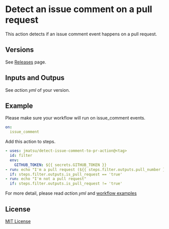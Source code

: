 
# Detect an issue comment on a pull request

This action detects if an issue comment event happens on a pull request.

## Versions

See [Releases](https://github.com/jmatsu/detect-issue-comment-to-pr-action/releases) page.

## Inputs and Outpus

See *action.yml* of your version.

## Example

Please make sure your workflow will run on issue_comment events.

```yaml
on: 
  issue_comment
```

Add this action to steps.

```yaml
- uses: jmatsu/detect-issue-comment-to-pr-action@<tag>
  id: filter
  env:
    GITHUB_TOKEN: ${{ secrets.GITHUB_TOKEN }}
- run: echo "I'm a pull request (${{ steps.filter.outputs.pull_number }})"
  if: steps.filter.outputs.is_pull_request == 'true'
- run: echo "I'm not a pull request"
  if: steps.filter.outputs.is_pull_request != 'true'
```

For more detail, please read *action.yml* and [workflow examples](.github/workflows)

## License

[MIT License](LICENSE)
